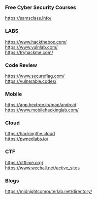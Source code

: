 
### Free Cyber Security Courses
https://samsclass.info/

### LABS
https://www.hackthebox.com/
<br>
https://www.vulnlab.com/
<br>
https://tryhackme.com/

### Code Review
https://www.secureflag.com/
<br>
https://vulnerable.codes/

### Mobile
https://app.hextree.io/map/android
<br>
https://www.mobilehackinglab.com/

### Cloud
https://hackingthe.cloud
<br>
https://pwnedlabs.io/


### CTF
https://ctftime.org/
<br>
https://www.wechall.net/active_sites

### Blogs
https://midnightcomputerlab.net/directory/